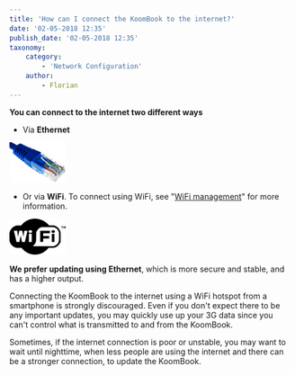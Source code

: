 ```yaml
---
title: 'How can I connect the KoomBook to the internet?'
date: '02-05-2018 12:35'
publish_date: '02-05-2018 12:35'
taxonomy:
    category:
        - 'Network Configuration'
    author:
        - Florian
---
```


**You can connect to the internet two different ways**

* Via **Ethernet**

![](ethernet.png)

* Or via **WiFi**.  To connect using WiFi, see "[WiFi management](http://ideascube.doc.bibliosansfrontieres.org/en/administrateur/gestion-wifi)" for more information.

![](signewifi.png)

**We prefer updating using Ethernet**, which is more secure and stable, and has a higher output. 

Connecting the KoomBook to the internet using a WiFi hotspot from a smartphone is strongly discouraged.  Even if you don't expect there to be any important updates, you may quickly use up your 3G data since you can't control what is transmitted to and from the KoomBook.

Sometimes, if the internet connection is poor or unstable, you may want to wait until nighttime, when less people are using the internet and there can be a stronger connection, to update the KoomBook.
